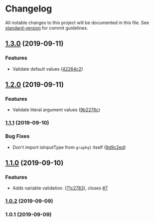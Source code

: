 # Changelog

All notable changes to this project will be documented in this file. See [standard-version](https://github.com/conventional-changelog/standard-version) for commit guidelines.

## [1.3.0](https://github.com/relay-tools/vscode-apollo-relay/compare/v1.2.0...v1.3.0) (2019-09-11)


### Features

* Validate default values ([42264c2](https://github.com/relay-tools/vscode-apollo-relay/commit/42264c2))

## [1.2.0](https://github.com/relay-tools/vscode-apollo-relay/compare/v1.1.1...v1.2.0) (2019-09-11)


### Features

* Validate literal argument values ([9b2276c](https://github.com/relay-tools/vscode-apollo-relay/commit/9b2276c))

### [1.1.1](https://github.com/relay-tools/vscode-apollo-relay/compare/v1.1.0...v1.1.1) (2019-09-10)


### Bug Fixes

* Don't import isInputType from `graphql` itself ([9d9c2ed](https://github.com/relay-tools/vscode-apollo-relay/commit/9d9c2ed))

## [1.1.0](https://github.com/relay-tools/vscode-apollo-relay/compare/v1.0.2...v1.1.0) (2019-09-10)


### Features

* Adds variable validation. ([71c2783](https://github.com/relay-tools/vscode-apollo-relay/commit/71c2783)), closes [#7](https://github.com/relay-tools/vscode-apollo-relay/issues/7)

### [1.0.2](https://github.com/relay-tools/vscode-apollo-relay/compare/v1.0.1...v1.0.2) (2019-09-09)

### 1.0.1 (2019-09-09)
